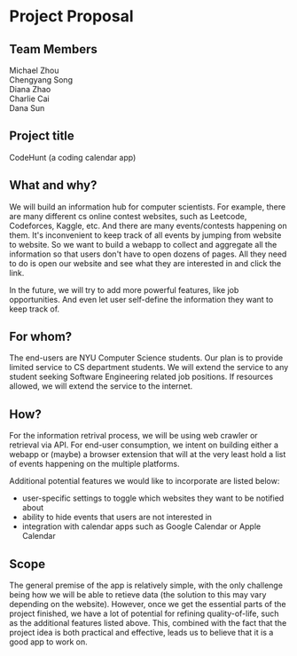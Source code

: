 # Project Proposal

## Team Members

Michael Zhou  
Chengyang Song  
Diana Zhao  
Charlie Cai  
Dana Sun

## Project title

CodeHunt (a coding calendar app)

## What and why?
<!-- What software system would you like to build this semester, and why?  Include a description of what problem the system would solve and why this is important. -->
We will build an information hub for computer scientists. For example, there are many different cs online contest websites, such as Leetcode, Codeforces, Kaggle, etc. And there are many events/contests happening on them. It's inconvenient to keep track of all events by jumping from website to website. So we want to build a webapp to collect and aggregate all the information so that users don't have to open dozens of pages. All they need to do is open our website and see what they are interested in and click the link. 

In the future, we will try to add more powerful features, like job opportunities. And even let user self-define the information they want to keep track of.

## For whom?
<!-- Who will this software be for?  These people are your end-users or customers.

Do not make software for imaginary users who do not exist - you must have real people as your initial end-users.  Tell us who they are.  For example, is it for a particular type of business, mass consumer, a campus office, a professor, or friends or family, or ... people just like you.

Understanding who your end-users are, and ideally speaking with some along the way, will help you refine your designs to be suitable for your audience, and understand whether you have succeeded at the end or not. -->
The end-users are NYU Computer Science students. Our plan is to provide limited service to CS department students. We will extend the service to any student seeking Software Engineering related job positions. If resources allowed, we will extend the service to the internet.

## How?
<!-- A description of what the system will do from an end-user's perspective.  Be as complete as necessary to fully explain the system, but do not worry about technical implementation - this will be developed in subsequent work. -->
For the information retrival process, we will be using web crawler or retrieval via API. For end-user consumption, we intent on building either a webapp or (maybe) a browser extension that will at the very least hold a list of events happening on the multiple platforms. 

Additional potential features we would like to incorporate are listed below:
- user-specific settings to toggle which websites they want to be notified about
- ability to hide events that users are not interested in
- integration with calendar apps such as Google Calendar or Apple Calendar

## Scope

The general premise of the app is relatively simple, with the only challenge being how we will be able to retieve data (the solution to this may vary depending on the website). However, once we get the essential parts of the project finished, we have a lot of potential for refining quality-of-life, such as the additional features listed above. This, combined with the fact that the project idea is both practical and effective, leads us to believe that it is a good app to work on.
